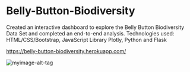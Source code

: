 # Belly-Button-Biodiversity

Created an interactive dashboard to explore the Belly Button Biodiversity Data Set and completed an end-to-end
analysis. Technologies used: HTML/CSS/Bootstrap, JavaScript Library Plotly, Python and Flask

https://belly-button-biodiversity.herokuapp.com/


![myimage-alt-tag](https://github.com/bdspringer/Belly-Button-Biodiversity/blob/master/BellyButtonBiodiversityDashboard.PNG)

